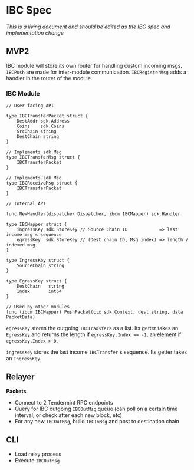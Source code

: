# IBC Spec

*This is a living document and should be edited as the IBC spec and implementation change*

## MVP2

IBC module will store its own router for handling custom incoming msgs. `IBCPush` are made for inter-module communication. `IBCRegisterMsg` adds a handler in the router of the module.

### IBC Module

```golang
// User facing API

type IBCTransferPacket struct {
    DestAddr sdk.Address
    Coins    sdk.Coins
    SrcChain string
    DestChain string
}

// Implements sdk.Msg
type IBCTransferMsg struct {
    IBCTransferPacket
}

// Implements sdk.Msg
type IBCReceiveMsg struct {
    IBCTransferPacket
}

// Internal API

func NewHandler(dispatcher Dispatcher, ibcm IBCMapper) sdk.Handler

type IBCMapper struct {
    ingressKey sdk.StoreKey // Source Chain ID            => last income msg's sequence
    egressKey  sdk.StoreKey // (Dest chain ID, Msg index) => length / indexed msg
}

type IngressKey struct {
    SourceChain string
}

type EgressKey struct {
    DestChain   string
    Index       int64
}

// Used by other modules
func (ibcm IBCMapper) PushPacket(ctx sdk.Context, dest string, data PacketData)
```

`egressKey` stores the outgoing `IBCTransfer`s as a list. Its getter takes an `EgressKey` and returns the length if `egressKey.Index == -1`, an element if `egressKey.Index > 0`.

`ingressKey` stores the last income `IBCTransfer`'s sequence. Its getter takes an `IngressKey`.

## Relayer

**Packets**
- Connect to 2 Tendermint RPC endpoints
- Query for IBC outgoing `IBCOutMsg` queue (can poll on a certain time interval, or check after each new block, etc)
- For any new `IBCOutMsg`, build `IBCInMsg` and post to destination chain

## CLI

- Load relay process
- Execute `IBCOutMsg`
